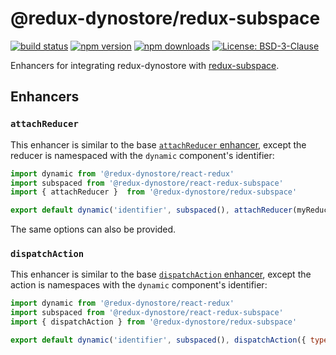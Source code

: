 # @redux-dynostore/redux-subspace

[![build status](https://img.shields.io/travis/ioof-holdings/redux-dynostore/master.svg?style=flat-square)](https://travis-ci.org/ioof-holdings/redux-dynostore)
[![npm version](https://img.shields.io/npm/v/@redux-dynostore/redux-subspace.svg?style=flat-square)](https://www.npmjs.com/package/@redux-dynostore/redux-subspace)
[![npm downloads](https://img.shields.io/npm/dm/@redux-dynostore/redux-subspace.svg?style=flat-square)](https://www.npmjs.com/package/@redux-dynostore/redux-subspace)
[![License: BSD-3-Clause](https://img.shields.io/npm/l/@redux-dynostore/redux-subspace.svg?style=flat-square)](/LICENSE.md)

Enhancers for integrating redux-dynostore with [redux-subspace](https://github.com/ioof-holdings/redux-subspace).

## Enhancers

### `attachReducer`

This enhancer is similar to the base [`attachReducer` enhancer](/packages/redux-dynostore-core), except the reducer is namespaced with the `dynamic` component's identifier:

```javascript
import dynamic from '@redux-dynostore/react-redux'
import subspaced from '@redux-dynostore/react-redux-subspace'
import { attachReducer }  from '@redux-dynostore/redux-subspace'

export default dynamic('identifier', subspaced(), attachReducer(myReducer))(MyComponent)
```

The same options can also be provided.

### `dispatchAction`

This enhancer is similar to the base [`dispatchAction` enhancer](/packages/react-redux-dynostore), except the action is namespaces with the `dynamic` component's identifier:

```javascript
import dynamic from '@redux-dynostore/react-redux'
import subspaced from '@redux-dynostore/react-redux-subspace'
import { dispatchAction } from '@redux-dynostore/redux-subspace'

export default dynamic('identifier', subspaced(), dispatchAction({ type: 'MY_ACTION' }))(MyComponent)
```

